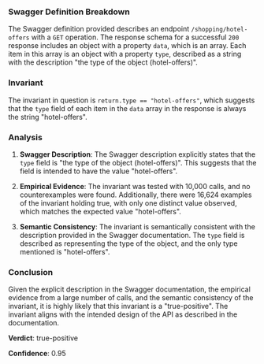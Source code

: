 ### Swagger Definition Breakdown

The Swagger definition provided describes an endpoint `/shopping/hotel-offers` with a `GET` operation. The response schema for a successful `200` response includes an object with a property `data`, which is an array. Each item in this array is an object with a property `type`, described as a string with the description "the type of the object (hotel-offers)".

### Invariant

The invariant in question is `return.type == "hotel-offers"`, which suggests that the `type` field of each item in the `data` array in the response is always the string "hotel-offers".

### Analysis

1. **Swagger Description**: The Swagger description explicitly states that the `type` field is "the type of the object (hotel-offers)". This suggests that the field is intended to have the value "hotel-offers".

2. **Empirical Evidence**: The invariant was tested with 10,000 calls, and no counterexamples were found. Additionally, there were 16,624 examples of the invariant holding true, with only one distinct value observed, which matches the expected value "hotel-offers".

3. **Semantic Consistency**: The invariant is semantically consistent with the description provided in the Swagger documentation. The `type` field is described as representing the type of the object, and the only type mentioned is "hotel-offers".

### Conclusion

Given the explicit description in the Swagger documentation, the empirical evidence from a large number of calls, and the semantic consistency of the invariant, it is highly likely that this invariant is a "true-positive". The invariant aligns with the intended design of the API as described in the documentation.

**Verdict**: true-positive

**Confidence**: 0.95
